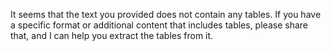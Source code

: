 It seems that the text you provided does not contain any tables. If you have a specific format or additional content that includes tables, please share that, and I can help you extract the tables from it.
